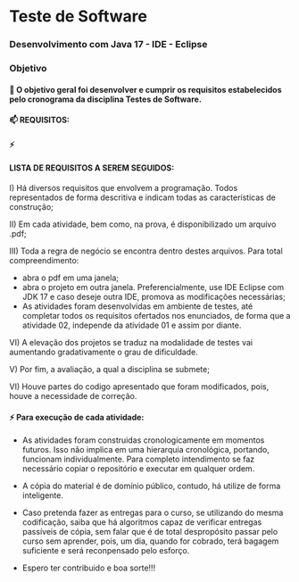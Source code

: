 # Teste de Software

### Desenvolvimento com Java 17 - IDE - Eclipse

### Objetivo

#### 🌱 O objetivo geral foi desenvolver e cumprir os requisitos estabelecidos pelo cronograma da disciplina Testes de Software.

#### 📫 REQUISITOS:

#### ⚡ 
####  LISTA DE REQUISITOS A SEREM SEGUIDOS:

I) Há diversos requisitos que envolvem a programação. Todos representados de forma descritiva e indicam todas
as características de construção;

II) Em cada atividade, bem como, na prova, é disponibilizado um arquivo .pdf;

III) Toda a regra de negócio se encontra dentro destes arquivos. Para total compreendimento:

- abra o pdf em uma janela;
- abra o projeto em outra janela. Preferencialmente, use IDE Eclipse com JDK 17 e caso deseje outra IDE,
  promova as modificações necessárias;
- As atividades foram desenvolvidas em ambiente de testes, até completar todos os requisitos ofertados
  nos enunciados, de forma que a atividade 02, independe da atividade 01 e assim por diante.

VI) A elevação dos projetos se traduz na modalidade de testes vai aumentando gradativamente o grau de
  dificuldade.

V) Por fim, a avaliação, a qual a disciplina se submete;

VI) Houve partes do codigo apresentado que foram modificados, pois, houve a necessidade de correção.

#### ⚡ Para execução de cada atividade:

- As atividades foram construidas cronologicamente em momentos futuros. Isso não implica em uma hierarquia
  cronológica, portando, funcionam individualmente. Para completo intendimento se faz necessário
  copiar o repositório e executar em qualquer ordem.

- A cópia do material é de domínio público, contudo, há utilize de forma inteligente.
  
- Caso pretenda fazer as entregas para o curso, se utilizando do mesma codificação, saiba
  que há algoritmos capaz de verificar entregas passíveis de cópia, sem falar que é de total despropósito
  passar pelo curso sem aprender, pois, um dia, quando for cobrado, terá bagagem suficiente e será
  reconpensado pelo esforço.

- Espero ter contribuido e boa sorte!!!
